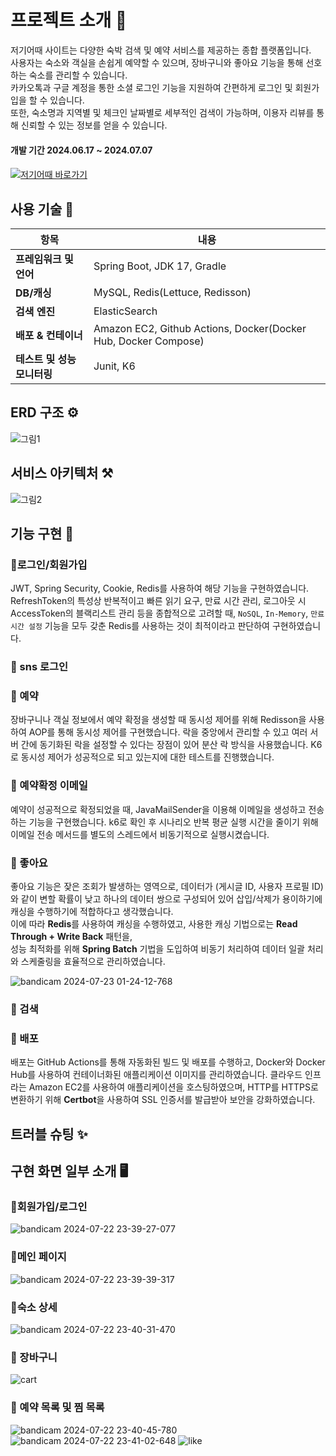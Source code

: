 
# 프로젝트 소개 📖
저기어때 사이트는 다양한 숙박 검색 및 예약 서비스를 제공하는 종합 플랫폼입니다.    
사용자는 숙소와 객실을 손쉽게 예약할 수 있으며, 장바구니와 좋아요 기능을 통해 선호하는 숙소를 관리할 수 있습니다.  
카카오톡과 구글 계정을 통한 소셜 로그인 기능을 지원하여 간편하게 로그인 및 회원가입을 할 수 있습니다.    
또한, 숙소명과 지역별 및 체크인 날짜별로 세부적인 검색이 가능하며, 이용자 리뷰를 통해 신뢰할 수 있는 정보를 얻을 수 있습니다.

#### 개발 기간 2024.06.17 ~ 2024.07.07
#### <div>
  <a href="https://your-trip-pied.vercel.app/" target="_blank">
    <img src="https://img.shields.io/badge/저기어때 서비스  바로가기-3b82f6?style=for-the-badge&logoColor=white" alt="저기어때 바로가기"/>
  </a>
</div>

## 사용 기술 🔧

| **항목**                  | **내용**                                                                 |
|-----------------------|--------------------------------------------------------------------|
| **프레임워크 및 언어**    | Spring Boot, JDK 17, Gradle                                      |
| **DB/캐싱**              | MySQL, Redis(Lettuce,  Redisson)                                  |
| **검색 엔진**            | ElasticSearch                                                   |
| **배포 & 컨테이너**       | Amazon EC2, Github Actions, Docker(Docker Hub, Docker Compose) |
| **테스트 및 성능 모니터링** | Junit, K6                 

## ERD 구조 ⚙️
![그림1](https://github.com/leeshinbi/KDT_BE8_Mini-Project/assets/109641586/e78b15f7-36a2-4530-8f86-7649c0d51c7b)


## 서비스 아키텍처 ⚒️
![그림2](https://github.com/leeshinbi/KDT_BE8_Mini-Project/assets/109641586/021eca83-4f5c-4d21-8877-21fdaec490fe)

## 기능 구현 📌

### 🔸로그인/회원가입 
JWT, Spring Security, Cookie, Redis를 사용하여 해당 기능을 구현하였습니다.
RefreshToken의 특성상 반복적이고 빠른 읽기 요구, 만료 시간 관리, 로그아웃 시 AccessToken의 블랙리스트 관리 등을 종합적으로 고려할 때, 
`NoSQL`, `In-Memory`, `만료 시간 설정` 기능을 모두 갖춘 Redis를 사용하는 것이 최적이라고 판단하여 구현하였습니다.

### 🔸 sns 로그인 
### 🔸 예약
장바구니나 객실 정보에서 예약 확정을 생성할 때 동시성 제어를 위해 Redisson을 사용하여 AOP를 통해 동시성 제어를 구현했습니다. 
락을 중앙에서 관리할 수 있고 여러 서버 간에 동기화된 락을 설정할 수 있다는 장점이 있어 분산 락 방식을 사용했습니다.
K6로 동시성 제어가 성공적으로 되고 있는지에 대한 테스트를 진행했습니다.

### 🔸 예약확정 이메일
예약이 성공적으로 확정되었을 때, JavaMailSender을 이용해 이메일을 생성하고 전송하는 기능을 구현했습니다.
k6로 확인 후 시나리오 반복 평균 실행 시간을 줄이기 위해 이메일 전송 메서드를 별도의 스레드에서 비동기적으로 실행시켰습니다.

### 🔸 좋아요 
좋아요 기능은 잦은 조회가 발생하는 영역으로, 데이터가 (게시글 ID, 사용자 프로필 ID)와 같이 변할 확률이 낮고 하나의 데이터 쌍으로 구성되어 있어 삽입/삭제가 용이하기에 캐싱을 수행하기에 적합하다고 생각했습니다.    
이에 따라 **Redis**를 사용하여 캐싱을 수행하였고, 사용한 캐싱 기법으로는 **Read Through + Write Back** 패턴을,   
성능 최적화를 위해 **Spring Batch** 기법을 도입하여 비동기 처리하여 데이터 일괄 처리와 스케줄링을 효율적으로 관리하였습니다. 

![bandicam 2024-07-23 01-24-12-768](https://github.com/user-attachments/assets/455d5eb6-6bc5-4eb4-885f-61416437f36e)

### 🔸  검색 
### 🔸 배포 
배포는 GitHub Actions를 통해 자동화된 빌드 및 배포를 수행하고, Docker와 Docker Hub를 사용하여 컨테이너화된 애플리케이션 이미지를 관리하였습니다. 클라우드 인프라는 Amazon EC2를 사용하여 애플리케이션을 호스팅하였으며, HTTP를 HTTPS로 변환하기 위해 **Certbot**을 사용하여 SSL 인증서를 발급받아 보안을 강화하였습니다.

## 트러블 슈팅 ✨


## 구현 화면 일부 소개 🖥️

### 🔎회원가입/로그인 
![bandicam 2024-07-22 23-39-27-077](https://github.com/user-attachments/assets/6788d87f-eef9-4d4f-9e75-b2e0bc7b86bc)

### 🔎메인 페이지 
![bandicam 2024-07-22 23-39-39-317](https://github.com/user-attachments/assets/4c9e5e4c-36fd-4ee5-bd3f-2768f4a73833)

### 🔎숙소 상세
![bandicam 2024-07-22 23-40-31-470](https://github.com/user-attachments/assets/cfdc5ee3-a62b-48ed-b8e7-e9821bcb8956)

### 🔎 장바구니
![cart](https://github.com/user-attachments/assets/36f617e0-c9ee-4d19-9996-060e2727c7c2)

### 🔎 예약 목록 및 찜 목록 
![bandicam 2024-07-22 23-40-45-780](https://github.com/user-attachments/assets/24899560-f36d-4daa-838b-84cd734f777c)
![bandicam 2024-07-22 23-41-02-648](https://github.com/user-attachments/assets/534234a8-06b4-4ecd-9b2c-25737027ba6d)
![like](https://github.com/user-attachments/assets/63581986-1d40-4a42-b97c-ab369fe6cd8a) 


